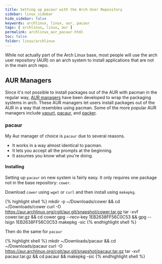 ```yaml
---
title: Setting up pacaur with the Arch User Repository
sidebar: linux_sidebar
hide_sidebar: false
keywords: archlinux, linux, aur, pacaur
tags: [ archlinux, linux, aur ]
permalink: archlinux_aur_pacaur.html
toc: false
folder: linux/archlinux
---
```


While not actually part of the Arch Linux base, most people will use the arch user repository (AUR) on an arch system to install applications that are not in the main arch repo.

## AUR Managers

Since it's not possible to install packages out of the AUR with pacman in the regular way, [AUR managers](https://wiki.archlinux.org/index.php/AUR_helpers) have been developed to wrap the packaging systems in arch. These AUR managers let users install packages out of the AUR in a way that resembles using pacman. Some of the more popular AUR managers include [yaourt](https://github.com/archlinuxfr/yaourt), [pacaur](https://github.com/rmarquis/pacaur), and [packer](https://github.com/keenerd/packer).

### pacaur

My Aur manager of choice is ```pacaur``` due to several reasons.

*   It works in a way almost identical to pacman.
*   It lets you accept all the prompts at the beginning.
*   It assumes you know what you're doing.

#### Installing

Setting up ```pacaur``` on new system is fairly easy. It only requires one package not in the base repository: ```cower```.

Download ```cower``` using ```wget``` or ```curl``` and then install using ```makepkg```.

{% highlight shell %}
mkdir -p ~/Downloads/cower && cd ~/Downloads/cower
curl -O https://aur.archlinux.org/cgit/aur.git/snapshot/cower.tar.gz
tar -xvf cower.tar.gz && cd cower
gpg --recv-key 1EB2638FF56C0C53 && gpg --lsign 1EB2638FF56C0C53
makepkg -sic
{% endhighlight shell %}

Then do the same for ```pacaur```

{% highlight shell %}
mkdir ~/Downloads/pacaur && cd ~/Downloads/pacaur
curl -O https://aur.archlinux.org/cgit/aur.git/snapshot/pacaur.tar.gz
tar -xvf pacaur.tar.gz && cd pacaur && makepkg -sic
{% endhighlight shell %}
